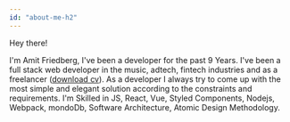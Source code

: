 ```yaml
---
id: "about-me-h2"
---
```


Hey there!

I'm Amit Friedberg, I've been a developer for the past 9 Years. I've been a full stack web developer in the music, adtech, fintech industries and as a freelancer ([download cv](https://drive.google.com/open?id=1nm-MPpHGrxKl3TsAj8YpV8c8IQwETykV)).
As a developer I always try to come up with the most simple and elegant solution according to the constraints and requirements.
I'm Skilled in JS, React, Vue, Styled Components, Nodejs, Webpack, mondoDb, Software Architecture, Atomic Design Methodology.
